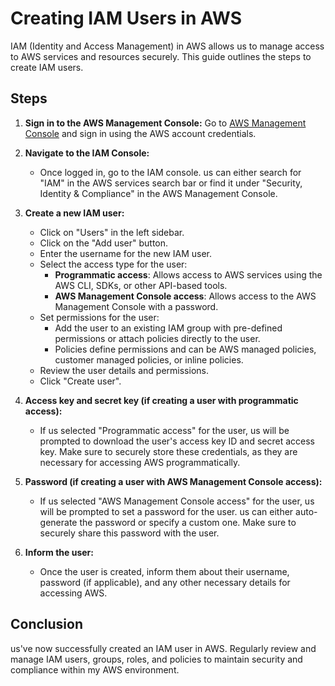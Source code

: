 # Creating IAM Users in AWS

IAM (Identity and Access Management) in AWS allows us to manage access to AWS services and resources securely. This guide outlines the steps to create IAM users.

## Steps

1. **Sign in to the AWS Management Console:**
   Go to [AWS Management Console](https://aws.amazon.com/) and sign in using the AWS account credentials.

2. **Navigate to the IAM Console:**
   - Once logged in, go to the IAM console. us can either search for "IAM" in the AWS services search bar or find it under "Security, Identity & Compliance" in the AWS Management Console.

3. **Create a new IAM user:**
   - Click on "Users" in the left sidebar.
   - Click on the "Add user" button.
   - Enter the username for the new IAM user.
   - Select the access type for the user:
     - **Programmatic access**: Allows access to AWS services using the AWS CLI, SDKs, or other API-based tools.
     - **AWS Management Console access**: Allows access to the AWS Management Console with a password.
   - Set permissions for the user:
     - Add the user to an existing IAM group with pre-defined permissions or attach policies directly to the user.
     - Policies define permissions and can be AWS managed policies, customer managed policies, or inline policies.
   - Review the user details and permissions.
   - Click "Create user".

4. **Access key and secret key (if creating a user with programmatic access):**
   - If us selected "Programmatic access" for the user, us will be prompted to download the user's access key ID and secret access key. Make sure to securely store these credentials, as they are necessary for accessing AWS programmatically.

5. **Password (if creating a user with AWS Management Console access):**
   - If us selected "AWS Management Console access" for the user, us will be prompted to set a password for the user. us can either auto-generate the password or specify a custom one. Make sure to securely share this password with the user.

6. **Inform the user:**
   - Once the user is created, inform them about their username, password (if applicable), and any other necessary details for accessing AWS.

## Conclusion
us've now successfully created an IAM user in AWS. Regularly review and manage IAM users, groups, roles, and policies to maintain security and compliance within my AWS environment.
